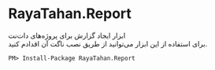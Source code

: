 ﻿# RayaTahan.Report
ابزار ایجاد گزارش برای پروژه‌های دات‌نت  
برای استفاده از این ابزار می‌توانید از طریق نصب ناگت آن اقدادم کنید.

    PM> Install-Package RayaTahan.Report